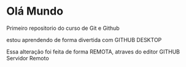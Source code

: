 # Olá Mundo

 Primeiro repositorio do curso de Git e Github

 estou aprendendo de forma divertida com GITHUB DESKTOP

Essa alteração foi feita de forma REMOTA, atraves do editor GITHUB Servidor Remoto

